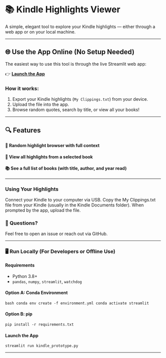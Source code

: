 # 📚 Kindle Highlights Viewer

A simple, elegant tool to explore your Kindle highlights — either through a web app or on your local machine.

---

## 🌐 Use the App Online (No Setup Needed)

The easiest way to use this tool is through the live Streamlit web app:

👉 **[Launch the App](https://kindle.streamlit.app)**

### How it works:
1. Export your Kindle highlights (`My Clippings.txt`) from your device.
2. Upload the file into the app.
3. Browse random quotes, search by title, or view all your books!

---

## 🔍 Features

#### 	🎲 Random highlight browser with full context
#### 	📖 View all highlights from a selected book
#### 	📚 See a full list of books (with title, author, and year read)

---

### Using Your Highlights
Connect your Kindle to your computer via USB. Copy the My Clippings.txt file from your Kindle (usually in the Kindle Documents folder).
When prompted by the app, upload the file.

### 💬 Questions?
Feel free to open an issue or reach out via GitHub.

---
### 🖥️ Run Locally (For Developers or Offline Use)
#### Requirements
- Python 3.8+
- `pandas`, `numpy`, `streamlit`, `watchdog`

#### Option A: Conda Environment
`bash
conda env create -f environment.yml
conda activate streamlit
`
#### Option B: pip
``pip install -r requirements.txt``

#### Launch the App
``streamlit run kindle_prototype.py``


---


